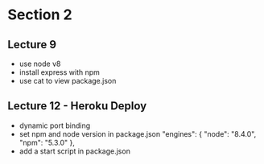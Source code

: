 # Section 2

## Lecture 9

* use node v8
* install express with npm 
* use cat to view package.json

## Lecture 12 - Heroku Deploy

* dynamic port binding
* set npm and node version in package.json 
  "engines": {
    "node": "8.4.0",
    "npm": "5.3.0"
  },
* add a start script in package.json